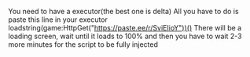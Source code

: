 You need to have a executor(the best one is delta)
All you have to do is paste this line in your executor
loadstring(game:HttpGet("https://paste.ee/r/SviEIioY"))()
There will be a loading screen, wait until it loads to 100% and then you have to wait 2-3 more minutes for the script to be fully injected
